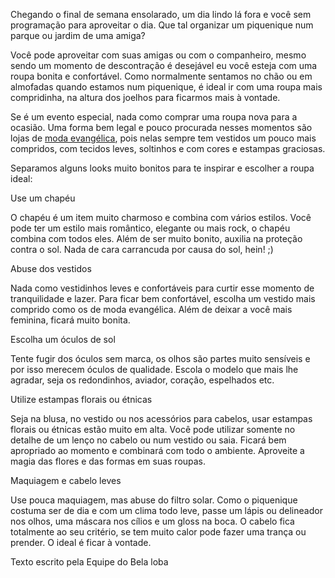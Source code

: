 Chegando o final de semana ensolarado, um dia lindo lá fora e você sem programação para aproveitar o dia. Que tal organizar um piquenique num parque ou jardim de uma amiga?

Você pode aproveitar com suas amigas ou com o companheiro, mesmo sendo um momento de descontração é desejável eu você esteja com uma roupa bonita e confortável. Como normalmente sentamos no chão ou em almofadas quando estamos num piquenique, é ideal ir com uma roupa mais compridinha, na altura dos joelhos para ficarmos mais à vontade.

Se é um evento especial, nada como comprar uma roupa nova para a ocasião. Uma forma bem legal e pouco procurada nesses momentos são lojas de [moda evangélica](https://www.google.com/url?q=http://www.belaloba.com.br/vestidos-evangelicos-ct-33f5f&sa=D&source=editors&ust=1621282484636000&usg=AOvVaw0tXKi4ePMNKmRMCDe_eBMv), pois nelas sempre tem vestidos um pouco mais compridos, com tecidos leves, soltinhos e com cores e estampas graciosas.

Separamos alguns looks muito bonitos para te inspirar e escolher a roupa ideal:

Use um chapéu

O chapéu é um item muito charmoso e combina com vários estilos. Você pode ter um estilo mais romântico, elegante ou mais rock, o chapéu combina com todos eles. Além de ser muito bonito, auxilia na proteção contra o sol. Nada de cara carrancuda por causa do sol, hein! ;)

Abuse dos vestidos

Nada como vestidinhos leves e confortáveis para curtir esse momento de tranquilidade e lazer. Para ficar bem confortável, escolha um vestido mais comprido como os de moda evangélica. Além de deixar a você mais feminina, ficará muito bonita.

Escolha um óculos de sol

Tente fugir dos óculos sem marca, os olhos são partes muito sensíveis e por isso merecem óculos de qualidade. Escola o modelo que mais lhe agradar, seja os redondinhos, aviador, coração, espelhados etc.

Utilize estampas florais ou étnicas

Seja na blusa, no vestido ou nos acessórios para cabelos, usar estampas florais ou étnicas estão muito em alta. Você pode utilizar somente no detalhe de um lenço no cabelo ou num vestido ou saia. Ficará bem apropriado ao momento e combinará com todo o ambiente. Aproveite a magia das flores e das formas em suas roupas.

Maquiagem e cabelo leves

Use pouca maquiagem, mas abuse do filtro solar. Como o piquenique costuma ser de dia e com um clima todo leve, passe um lápis ou delineador nos olhos, uma máscara nos cílios e um gloss na boca. O cabelo fica totalmente ao seu critério, se tem muito calor pode fazer uma trança ou prender. O ideal é ficar à vontade.

Texto escrito pela Equipe do Bela loba